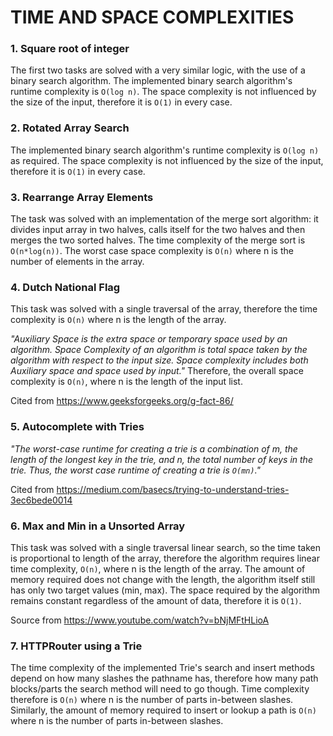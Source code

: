 # TIME AND SPACE COMPLEXITIES

### 1. Square root of integer

The first two tasks are solved with a very similar logic, with the use of a binary search algorithm.
The implemented binary search algorithm's runtime complexity is `O(log n)`.
The space complexity is not influenced by the size of the input, therefore it is `O(1)` in every case.

### 2. Rotated Array Search

The implemented binary search algorithm's runtime complexity is `O(log n)` as required.
The space complexity is not influenced by the size of the input, therefore it is `O(1)` in every case.

### 3. Rearrange Array Elements

The task was solved with an implementation of the merge sort algorithm: it divides input array in two halves, calls itself for the two halves and then merges the two sorted halves.
The time complexity of the merge sort is `O(n*log(n))`.
The worst case space complexity is `O(n)` where n is the number of elements in the array.

### 4. Dutch National Flag

This task was solved with a single traversal of the array, therefore the time complexity is `O(n)` where n is the length of the array. 

*"Auxiliary Space is the extra space or temporary space used by an algorithm.
Space Complexity of an algorithm is total space taken by the algorithm with respect to the input size. Space complexity includes both Auxiliary space and space used by input."*
Therefore, the overall space complexity is `O(n)`, where n is the length of the input list.

Cited from https://www.geeksforgeeks.org/g-fact-86/

### 5. Autocomplete with Tries

*"The worst-case runtime for creating a trie is a combination of m, the length of the longest key in the trie, and n, the total number of keys in the trie. Thus, the worst case runtime of creating a trie is `O(mn)`."*

Cited from https://medium.com/basecs/trying-to-understand-tries-3ec6bede0014

### 6. Max and Min in a Unsorted Array

This task was solved with a single traversal linear search, so the time taken is proportional to length of the array, therefore the algorithm requires linear time complexity, `O(n)`, where n is the length of the array.
The amount of memory required does not change with the length, the algorithm itself still has only two target values (min, max). The space required by the algorithm remains constant regardless of the amount of data, therefore it is `O(1)`.

Source from https://www.youtube.com/watch?v=bNjMFtHLioA

### 7. HTTPRouter using a Trie

The time complexity of the implemented Trie's search and insert methods depend on how many slashes the pathname has, therefore how many path blocks/parts the search method will need to go though. Time complexity therefore is `O(n)` where n is the number of parts in-between slashes. 
Similarly, the amount of memory required to insert or lookup a path is `O(n)` where n is the number of parts in-between slashes. 